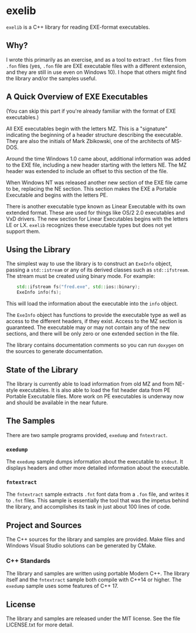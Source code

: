 # exelib
`exelib` is a C++ library for reading EXE-format executables.

## Why?
I wrote this primarily as an exercise, and as a tool to extract `.fnt` files
from `.fon` files (yes, `.fon` file are EXE  executable files with a different
extension, and they are still in use even on Windows 10). I hope that others
might find the library and/or the samples useful.

## A Quick Overview of EXE Executables
(You can skip this part if you're already familiar with the format of EXE executables.)

All EXE executables begin with the letters MZ. This is a "signature" indicating the
beginning of a header structure describing the executable. They are also the initials
of Mark Zbikowski, one of the architects of MS-DOS.

Around the time Windows 1.0 came about, additional information was added to the EXE file,
including a new header starting with the letters NE. The MZ header was extended to
include an offset to this section of the file.

When Windows NT was released another new section of the EXE file came to be, replacing
the NE section. This section makes the EXE a Portable Executable and begins with
the letters PE.

There is another executable type known as Linear Executable with its own extended
format. These are used for things like OS/2 2.0 executables and VxD drivers.
The new section for Linear Executables begins with the letters LE or LX.
`exelib` recognizes these executable types but does not yet support them.

## Using the Library
The simplest way to use the library is to construct an `ExeInfo` object,
passing a `std::istream` or any of its derived classes such as `std::ifstream`.
The stream must be created using binary mode. For example:
```c++
    std::ifstream fs("fred.exe", std::ios::binary);
    ExeInfo info(fs);
```
This will load the information about the executable into the `info` object.

The `ExeInfo` object has functions to provide the executable type as well as
access to the different headers, if they exist. Access to the MZ section is
guaranteed. The executable may or may not contain any of the new sections,
and there will be only zero or one extended section in the file.

The library contains documentation comments so you can run `doxygen` on the
sources to generate documentation.

## State of the Library
The library is currently able to load information from old MZ and from NE-style
executables. It is also able to load the fist header data from PE Portable
Executable files. More work on PE executables is underway now and should
be available in the near future.

## The Samples
There are two sample programs provided, `exedump` and `fntextract`.

### `exedump`
The `exedump` sample dumps information about the executable to `stdout`.
It displays headers and other more detailed information about the executable.

### `fntextract`
The `fntextract` sample extracts `.fnt` font data from a `.fon` file, and writes
it to `.fnt` files. This sample is essentially the tool that was the impetus behind
the library, and accomplishes its task in just about 100 lines of code.

## Project and Sources
The C++ sources for the library and samples are provided. Make files and Windows
Visual Studio solutions can be generated by CMake.

### C++ Standards
The library and samples are written using portable Modern C++.
The library itself and the `fntextract` sample both compile with C++14
or higher. The `exedump` sample uses some features of C++ 17.

## License
The library and samples are released under the MIT license. See the file LICENSE.txt
for more detail.
